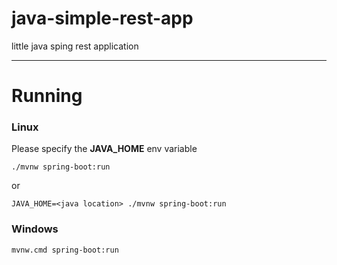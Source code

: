 # java-simple-rest-app
little java sping rest application

---

# Running

### Linux

Please specify the **JAVA_HOME** env variable

``./mvnw spring-boot:run``

or

``JAVA_HOME=<java location> ./mvnw spring-boot:run``

### Windows

``mvnw.cmd spring-boot:run``

